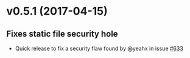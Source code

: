 # v0.5.1 (2017-04-15)

## Fixes static file security hole

- Quick release to fix a security flaw found by @yeahx in issue [#633](https://github.com/channelcat/sanic/issues/633)
